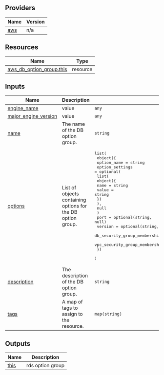 <!-- BEGIN_TF_DOCS -->


## Providers

| Name | Version |
|------|---------|
| <a name="provider_aws"></a> [aws](#provider\_aws) | n/a |

## Resources

| Name | Type |
|------|------|
| [aws_db_option_group.this](https://registry.terraform.io/providers/hashicorp/aws/latest/docs/resources/db_option_group) | resource |

## Inputs

| Name | Description | Type | Default | Required |
|------|-------------|------|---------|:--------:|
| <a name="input_engine_name"></a> [engine\_name](#input\_engine\_name) | value | `any` | n/a | yes |
| <a name="input_major_engine_version"></a> [major\_engine\_version](#input\_major\_engine\_version) | value | `any` | n/a | yes |
| <a name="input_name"></a> [name](#input\_name) | The name of the DB option group. | `string` | n/a | yes |
| <a name="input_options"></a> [options](#input\_options) | List of objects containing options for the DB option group. | <pre>list(<br>    object({<br>      option_name     = string<br>      option_settings = optional(<br>        list(<br>          object({<br>            name = string<br>            value = string<br>          })<br>        ),<br>        null<br>      )<br>      port                           = optional(string, null)<br>      version                        = optional(string, null)<br>      db_security_group_memberships  = optional(list(string), null)<br>      vpc_security_group_memberships = optional(list(string), null)<br>    })<br>  )</pre> | n/a | yes |
| <a name="input_description"></a> [description](#input\_description) | The description of the DB option group. | `string` | `null` | no |
| <a name="input_tags"></a> [tags](#input\_tags) | A map of tags to assign to the resource. | `map(string)` | `null` | no |

## Outputs

| Name | Description |
|------|-------------|
| <a name="output_this"></a> [this](#output\_this) | rds option group |
<!-- END_TF_DOCS -->